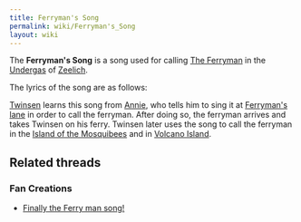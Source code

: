 ```yaml
---
title: Ferryman's Song
permalink: wiki/Ferryman's_Song
layout: wiki
---
```


The **Ferryman's Song** is a song used for calling [The
Ferryman](The_Ferryman "wikilink") in the
[Undergas](Undergas "wikilink") of [Zeelich](Zeelich "wikilink").

The lyrics of the song are as follows:

[Twinsen](Twinsen "wikilink") learns this song from
[Annie](Annie "wikilink"), who tells him to sing it at [Ferryman's
lane](Ferryman's_lane "wikilink") in order to call the ferryman. After
doing so, the ferryman arrives and takes Twinsen on his ferry. Twinsen
later uses the song to call the ferryman in the [Island of the
Mosquibees](Island_of_the_Mosquibees "wikilink") and in [Volcano
Island](Volcano_Island "wikilink").

## Related threads

### Fan Creations

- [Finally the Ferry man
  song!](https://forum.magicball.net/showthread.php?t=12511)
